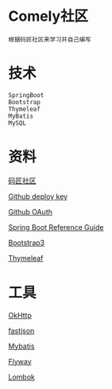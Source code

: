 # Comely社区
    根据码匠社区来学习并自己编写
# 技术
    SpringBoot
    Bootstrap
    Thymeleaf
    MyBatis
    MySQL
# 资料
[码匠社区](http://www.mawen.co)

[Github deploy key](https://developer.github.com/v3/guides/managing-deploy-keys/)

[Github OAuth](https://developer.github.com/apps/building-oauth-apps/)

[Spring Boot Reference Guide](https://docs.spring.io/spring-boot/docs/2.0.0.RC1/reference/htmlsingle/#using-boot-devtools)

[Bootstrap3](https://v3.bootcss.com/)

[Thymeleaf](https://www.thymeleaf.org/doc/tutorials/3.0/usingthymeleaf.html#introducing-thymeleaf)
# 工具
[OkHttp](https://square.github.io/okhttp/)

[fastjson](https://github.com/alibaba/fastjson)

[Mybatis](https://mybatis.org/spring-boot-starter/mybatis-spring-boot-autoconfigure/)

[Flyway](https://flywaydb.org/getstarted/firststeps/maven)

[Lombok](https://projectlombok.org/setup/maven)